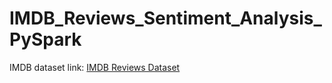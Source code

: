 # IMDB_Reviews_Sentiment_Analysis_PySpark

IMDB dataset link:
<a href="https://www.kaggle.com/lakshmi25npathi/imdb-dataset-of-50k-movie-reviews">IMDB Reviews Dataset</a>